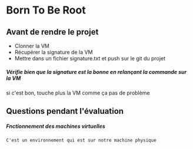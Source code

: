 # Born To Be Root
## Avant de rendre le projet
- Clonner la VM
- Récupérer la signature de la VM
- Mettre dans un fichier signature.txt et push sur le git du projet

##### Vérifie bien que la signature est la bonne en relançant la commande sur la VM
si c'est bon, touche plus la VM comme ça pas de problème

## Questions pendant l'évaluation
##### Fnctionnement des machines virtuelles
    C'est un environnement qui est sur notre machine physique